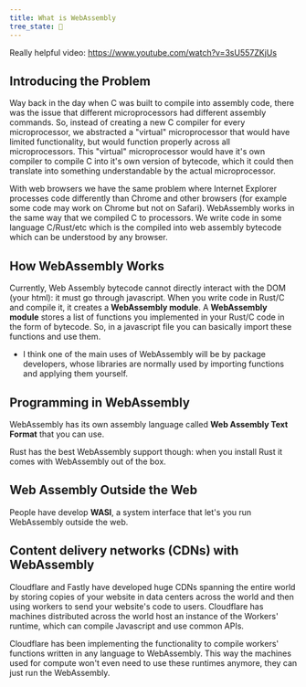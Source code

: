 ```yaml
---
title: What is WebAssembly
tree_state: 🌱
---
```


Really helpful video:
https://www.youtube.com/watch?v=3sU557ZKjUs


## Introducing the Problem
Way back in the day when C was built to compile into assembly code, there was the issue that different microprocessors had different assembly commands. So, instead of creating a new C compiler for every microprocessor, we abstracted a "virtual" microprocessor that would have limited functionality, but would function properly across all microprocessors. This "virtual" microprocessor would have it's own compiler to compile C into it's own version of bytecode, which it could then translate into something understandable by the actual microprocessor.

With web browsers we have the same problem where Internet Explorer processes code differently than Chrome and other browsers (for example some code may work on Chrome but not on Safari). WebAssembly works in the same way that we compiled C to processors. We write code in some language C/Rust/etc which is the compiled into web assembly bytecode which can be understood by any browser.


## How WebAssembly Works

Currently, Web Assembly bytecode cannot directly interact with the DOM (your html): it must go through javascript. When you write code in Rust/C and compile it, it creates a **WebAssembly module**. A **WebAssembly module**  stores a list of functions you implemented in your Rust/C code in the form of bytecode. So, in a javascript file you can basically import these functions and use them.

- I think one of the main uses of WebAssembly will be by package developers, whose libraries are normally used by importing functions and applying them yourself.


## Programming in WebAssembly
WebAssembly has its own assembly language called **Web Assembly Text Format** that you can use.

Rust has the best WebAssembly support though: when you install Rust it comes with WebAssembly out of the box.


## Web Assembly Outside the Web
People have develop **WASI**, a system interface that let's you run WebAssembly outside the web.


## Content delivery networks (CDNs) with WebAssembly

Cloudflare and Fastly have developed huge CDNs spanning the entire world by storing copies of your website in data centers across the world and then using workers to send your website's code to users. Cloudflare has machines distributed across the world host an instance of the Workers' runtime, which can compile Javascript and use common APIs.

Cloudflare has been implementing the functionality to  compile workers' functions written in any language to WebAssembly. This way the machines used for compute won't even need to use these runtimes anymore, they can just run the WebAssembly.